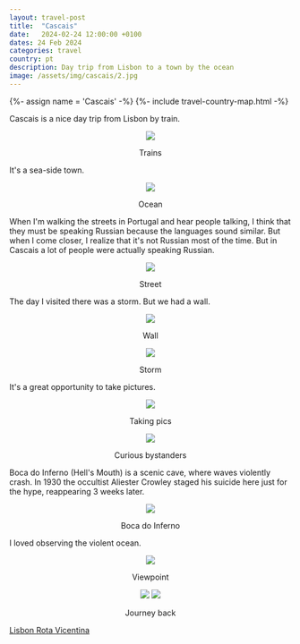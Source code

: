 ```yaml
---
layout: travel-post
title:  "Cascais"
date:   2024-02-24 12:00:00 +0100
dates: 24 Feb 2024
categories: travel
country: pt
description: Day trip from Lisbon to a town by the ocean
image: /assets/img/cascais/2.jpg
---
```


{%- assign name = 'Cascais' -%}
{%- include travel-country-map.html -%}

Cascais is a nice day trip from Lisbon by train. 
<center>
    <img src="/assets/img/cascais/1.jpg" />
    <p class="image-label">Trains</p>
</center>

It's a sea-side town.
<center>
    <img src="/assets/img/cascais/2.jpg" />
    <p class="image-label">Ocean</p>
</center>

When I'm walking the streets in Portugal and hear people talking, I think that they must be speaking Russian because the languages sound similar. But when I come closer, I realize that it's not Russian most of the time. But in Cascais a lot of people were actually speaking Russian.
<center>
    <img src="/assets/img/cascais/3.jpg" />
    <p class="image-label">Street</p>
</center>

The day I visited there was a storm. But we had a wall.
<center>
    <img src="/assets/img/cascais/4.jpg" />
    <p class="image-label">Wall</p>
</center>

<center>
    <img src="/assets/img/cascais/5.jpg" />
    <p class="image-label">Storm</p>
</center>

It's a great opportunity to take pictures.
<center>
    <img src="/assets/img/cascais/6.jpg" />
    <p class="image-label">Taking pics</p>
</center>

<center>
    <img src="/assets/img/cascais/7.jpg" />
    <p class="image-label">Curious bystanders</p>
</center>

Boca do Inferno (Hell's Mouth) is a scenic cave, where waves violently crash. In 1930 the occultist Aliester Crowley staged his suicide here just for the hype, reappearing 3 weeks later.
<center>
    <img src="/assets/img/cascais/9.jpg" />
    <p class="image-label">Boca do Inferno</p>
</center>

I loved observing the violent ocean.
<center>
    <img src="/assets/img/cascais/10.jpg" />
    <p class="image-label">Viewpoint</p>
</center>

<center>
    <div class="side-by-side">
        <img src="/assets/img/cascais/11.jpg" />
        <img src="/assets/img/cascais/12.jpg" />
    </div>
    <p class="image-label">Journey back</p>
</center>

<a class="prev" href="/travel/2024/lisbon">
    Lisbon
</a>

<a class="next" href="/travel/2024/rota-vicentina">
    Rota Vicentina
</a>

